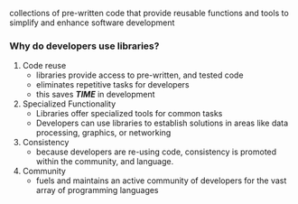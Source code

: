 collections of pre-written code that provide reusable functions and tools to simplify and enhance software development

### Why do developers **use** libraries?
1. Code reuse
	- libraries provide access to pre-written, and tested code
	- eliminates repetitive tasks for developers
	- this saves ***TIME*** in development
2. Specialized Functionality 
	- Libraries offer specialized tools for common tasks
	- Developers can use libraries to establish solutions in areas like data processing, graphics, or networking
3. Consistency
	- because developers are re-using code, consistency is promoted within the community, and language.
4. Community
	- fuels and maintains an active community of developers for the vast array of programming languages
